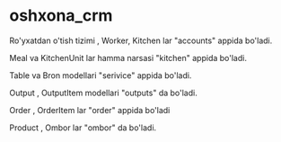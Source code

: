 # oshxona_crm
Ro'yxatdan o'tish tizimi , Worker, Kitchen lar "accounts" appida bo'ladi.

Meal va KitchenUnit lar hamma narsasi "kitchen" appida bo'ladi. 

Table va Bron modellari "serivice" appida bo'ladi.

Output , OutputItem  modellari "outputs" da bo'ladi.

Order , OrderItem lar "order" appida bo'ladi

Product , Ombor lar "ombor" da bo'ladi.



